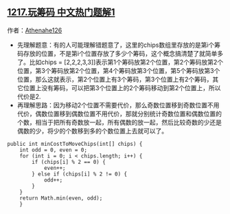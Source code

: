 ## [1217.玩筹码 中文热门题解1](https://leetcode.cn/problems/minimum-cost-to-move-chips-to-the-same-position/solutions/100000/xian-li-jie-ti-yi-zai-li-jie-dai-ma-si-lu-by-athen)

作者：[Athenahe126](https://leetcode.cn/u/Athenahe126)

- 先理解题意：有的人可能理解错题意了，这里的chips数组里存放的是第i个筹码存放的位置，不是第i个位置存放了多少个筹码，这个概念搞清楚了就简单多了。比如chips = [2,2,2,3,3]]表示第1个筹码放第2个位置，第2个筹码放第2个位置，第3个筹码放第2个位置，第4个筹码放第3个位置，第5个筹码放第3个位置，那么这就表示，第2个位置上有3个筹码，第3个位置上有2个筹码，其它位置上没有筹码，可以把第3个位置上的2个筹码移动到第2个位置上，所以代价是2.
- 再理解思路：因为移动2个位置不需要代价，那么奇数位置移到奇数位置不用代价，偶数位置移到偶数位置不用代价，那就分别统计奇数位置和偶数位置的个数，相当于把所有奇数放一起，所有偶数的放一起，然后比较奇数的少还是偶数的少，将少的个数移到多的个数位置上去就可以了。
```
public int minCostToMoveChips(int[] chips) {
    int odd = 0, even = 0;
	for (int i = 0; i < chips.length; i++) {
		if (chips[i] % 2 == 0) {
			even++;
		} else if (chips[i] % 2 != 0) {
			odd++;
		}
	}
	return Math.min(even, odd);   
    }
```
